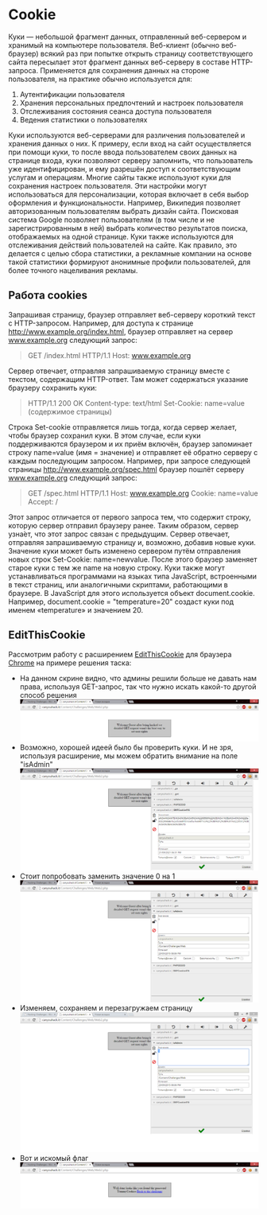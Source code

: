 # Cookie

Куки — небольшой фрагмент данных, отправленный веб-сервером и хранимый на компьютере пользователя. Веб-клиент (обычно веб-браузер) всякий раз при попытке открыть страницу соответствующего сайта пересылает этот фрагмент данных веб-серверу в составе HTTP-запроса. Применяется для сохранения данных на стороне пользователя, на практике обычно используется для:

1. Аутентификации пользователя
2. Хранения персональных предпочтений и настроек пользователя
3. Отслеживания состояния сеанса доступа пользователя
4. Ведения статистики о пользователях

Куки используются веб-серверами для различения пользователей и хранения данных о них. К примеру, если вход на сайт осуществляется при помощи куки, то после ввода пользователем своих данных на странице входа, куки позволяют серверу запомнить, что пользователь уже идентифицирован, и ему разрешён доступ к соответствующим услугам и операциям. Многие сайты также используют куки для сохранения настроек пользователя. Эти настройки могут использоваться для персонализации, которая включает в себя выбор оформления и функциональности. Например, Википедия позволяет авторизованным пользователям выбрать дизайн сайта. Поисковая система Google позволяет пользователям (в том числе и не зарегистрированным в ней) выбрать количество результатов поиска, отображаемых на одной странице. Куки также используются для отслеживания действий пользователей на сайте. Как правило, это делается с целью сбора статистики, а рекламные компании на основе такой статистики формируют анонимные профили пользователей, для более точного нацеливания рекламы.

## Работа cookies
Запрашивая страницу, браузер отправляет веб-серверу короткий текст с HTTP-запросом. Например, для доступа к странице http://www.example.org/index.html, браузер отправляет на сервер www.example.org следующий запрос:
> GET /index.html HTTP/1.1 Host: www.example.org

Сервер отвечает, отправляя запрашиваемую страницу вместе с текстом, содержащим HTTP-ответ. Там может содержаться указание браузеру сохранить куки:
> HTTP/1.1 200 OK Content-type: text/html Set-Cookie: name=value
(содержимое страницы)

Строка Set-cookie отправляется лишь тогда, когда сервер желает, чтобы браузер сохранил куки. В этом случае, если куки поддерживаются браузером и их приём включён, браузер запоминает строку name=value (имя = значение) и отправляет её обратно серверу с каждым последующим запросом. Например, при запросе следующей страницы http://www.example.org/spec.html браузер пошлёт серверу www.example.org следующий запрос:
> GET /spec.html HTTP/1.1 Host: www.example.org Cookie: name=value Accept: /

Этот запрос отличается от первого запроса тем, что содержит строку, которую сервер отправил браузеру ранее. Таким образом, сервер узна́ет, что этот запрос связан с предыдущим. Сервер отвечает, отправляя запрашиваемую страницу и, возможно, добавив новые куки. Значение куки может быть изменено сервером путём отправления новых строк Set-Cookie: name=newvalue. После этого браузер заменяет старое куки с тем же name на новую строку. Куки также могут устанавливаться программами на языках типа JavaScript, встроенными в текст страниц, или аналогичными скриптами, работающими в браузере. В JavaScript для этого используется объект document.cookie. Например, document.cookie = "temperature=20" создаст куки под именем «temperature» и значением 20.

## EditThisCookie
Рассмотрим работу с расширением [EditThisCookie](http://www.editthiscookie.com/start/) для браузера [Chrome](https://www.google.ru/chrome/index.html) на примере решения таска:
* На данном скрине видно, что админы решили больше не давать нам права, используя GET-запрос, так что нужно искать какой-то другой способ решения ![first](images/cookie1.png) 
* Возможно, хорошей идеей было бы проверить куки. И не зря, используя расширение, мы можем обратить внимание на поле "isAdmin"![second](images/cookie2.png)
* Стоит попробовать заменить значение 0 на 1 ![third](images/cookie3.png)
* Изменяем, сохраняем и перезагружаем страницу ![forth](images/cookie4.png)
* Вот и искомый флаг ![fifth](images/cookie5.png)
